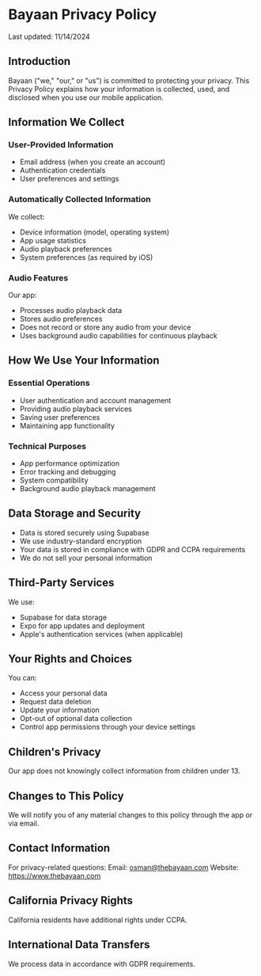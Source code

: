 # Bayaan Privacy Policy

Last updated: 11/14/2024

## Introduction
Bayaan ("we," "our," or "us") is committed to protecting your privacy. This Privacy Policy explains how your information is collected, used, and disclosed when you use our mobile application.

## Information We Collect

### User-Provided Information
- Email address (when you create an account)
- Authentication credentials
- User preferences and settings

### Automatically Collected Information
We collect:
- Device information (model, operating system)
- App usage statistics
- Audio playback preferences
- System preferences (as required by iOS)

### Audio Features
Our app:
- Processes audio playback data
- Stores audio preferences
- Does not record or store any audio from your device
- Uses background audio capabilities for continuous playback

## How We Use Your Information

### Essential Operations
- User authentication and account management
- Providing audio playback services
- Saving user preferences
- Maintaining app functionality

### Technical Purposes
- App performance optimization
- Error tracking and debugging
- System compatibility
- Background audio playback management

## Data Storage and Security
- Data is stored securely using Supabase
- We use industry-standard encryption
- Your data is stored in compliance with GDPR and CCPA requirements
- We do not sell your personal information

## Third-Party Services
We use:
- Supabase for data storage
- Expo for app updates and deployment
- Apple's authentication services (when applicable)

## Your Rights and Choices
You can:
- Access your personal data
- Request data deletion
- Update your information
- Opt-out of optional data collection
- Control app permissions through your device settings

## Children's Privacy
Our app does not knowingly collect information from children under 13.

## Changes to This Policy
We will notify you of any material changes to this policy through the app or via email.

## Contact Information
For privacy-related questions:
Email: osman@thebayaan.com
Website: https://www.thebayaan.com

## California Privacy Rights
California residents have additional rights under CCPA.

## International Data Transfers
We process data in accordance with GDPR requirements.
